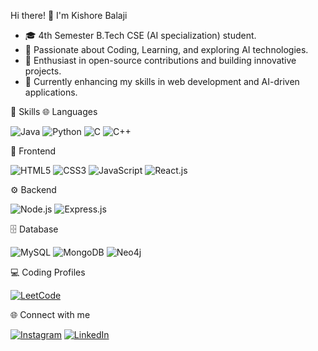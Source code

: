 Hi there! 👋 I'm Kishore Balaji
- 🎓 4th Semester B.Tech CSE (AI specialization) student.
- 👀 Passionate about Coding, Learning, and exploring AI technologies.
- 🌟 Enthusiast in open-source contributions and building innovative projects.
- 🌱 Currently enhancing my skills in web development and AI-driven applications.
  
🚀 Skills
  🌐 Languages
  <p align="left"> <img src="https://img.shields.io/badge/Java-007396?style=for-the-badge&logo=java&logoColor=white&labelColor=black&animate=true" alt="Java" /> <img src="https://img.shields.io/badge/Python-3776AB?style=for-the-badge&logo=python&logoColor=white&labelColor=black&animate=true" alt="Python" /> <img src="https://img.shields.io/badge/C-A8B9CC?style=for-the-badge&logo=c&logoColor=black&labelColor=black&animate=true" alt="C" /> <img src="https://img.shields.io/badge/C++-00599C?style=for-the-badge&logo=cplusplus&logoColor=white&labelColor=black&animate=true" alt="C++" /> </p>
  🎨 Frontend
  <p align="left"> <img src="https://img.shields.io/badge/HTML5-E34F26?style=for-the-badge&logo=html5&logoColor=white&animate=true" alt="HTML5" /> <img src="https://img.shields.io/badge/CSS3-1572B6?style=for-the-badge&logo=css3&logoColor=white&animate=true" alt="CSS3" /> <img src="https://img.shields.io/badge/JavaScript-F7DF1E?style=for-the-badge&logo=javascript&logoColor=black&animate=true" alt="JavaScript" /> <img src="https://img.shields.io/badge/React.js-61DAFB?style=for-the-badge&logo=react&logoColor=black&animate=true" alt="React.js" /> </p>
  ⚙️ Backend
  <p align="left"> <img src="https://img.shields.io/badge/Node.js-339933?style=for-the-badge&logo=nodedotjs&logoColor=white&animate=true" alt="Node.js" /> <img src="https://img.shields.io/badge/Express.js-000000?style=for-the-badge&logo=express&logoColor=white&animate=true" alt="Express.js" /> </p>
  🗄️ Database
  <p align="left"> <img src="https://img.shields.io/badge/MySQL-4479A1?style=for-the-badge&logo=mysql&logoColor=white&animate=true" alt="MySQL" /> <img src="https://img.shields.io/badge/MongoDB-47A248?style=for-the-badge&logo=mongodb&logoColor=white&animate=true" alt="MongoDB" /> <img src="https://img.shields.io/badge/Neo4j-008CC1?style=for-the-badge&logo=neo4j&logoColor=white&animate=true" alt="Neo4j" /> </p>

💻 Coding Profiles
<p align="left"> <a href="https://leetcode.com/u/US8yszMLEV" target="_blank"><img src="https://img.shields.io/badge/LeetCode-FFA116?style=for-the-badge&logo=leetcode&logoColor=black&animate=true" alt="LeetCode" /></a> </p>

🌐 Connect with me
<p align="left"> <a href="https://www.instagram.com/kishore_balaji_03" target="_blank"><img src="https://img.shields.io/badge/Instagram-E4405F?style=for-the-badge&logo=instagram&logoColor=white&animate=true" alt="Instagram" /></a> <a href="https://www.linkedin.com/in/kishore-balaji-081168292" target="_blank"><img src="https://img.shields.io/badge/LinkedIn-0077B5?style=for-the-badge&logo=linkedin&logoColor=white&animate=true" alt="LinkedIn" /></a> </p>
